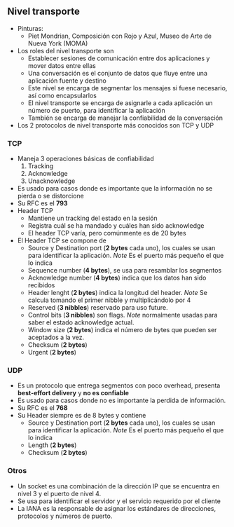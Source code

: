 ## Nivel transporte

- Pinturas:
  - Piet Mondrian, Composición con Rojo y Azul, Museo de Arte de Nueva York (MOMA)
- Los roles del nivel transporte son
  - Establecer sesiones de comunicación entre dos aplicaciones y mover datos entre ellas
  - Una conversación es el conjunto de datos que fluye entre una aplicación fuente y destino
  - Este nivel se encarga de segmentar los mensajes si fuese necesario, así como encapsularlos
  - El nivel transporte se encarga de asignarle a cada aplicación un número de puerto, para identificar la aplicación
  - También se encarga de manejar la confiabilidad de la conversación
- Los 2 protocolos de nivel transporte más conocidos son TCP y UDP

### TCP
  - Maneja 3 operaciones básicas de confiabilidad
    1. Tracking
    2. Acknowledge
    3. Unacknowledge
  - Es usado para casos donde es importante que la información no se pierda o se distorcione
  - Su RFC es el **793**
  - Header TCP
    - Mantiene un tracking del estado en la sesión
    - Registra cuál se ha mandado y cuáles han sido acknowledge
    - El header TCP varía, pero comúnmente es de 20 bytes
  - El Header TCP se compone de
    - Source y Destination port (**2 bytes** cada uno), los cuales se usan para identificar la aplicación. _Note_ Es el puerto más pequeño el que lo indica
    - Sequence number (**4 bytes**), se usa para resamblar los segmentos
    - Acknowledge number (**4 bytes**) indica que los datos han sido recibidos
    - Header lenght (**2 bytes**) indica la longitud del header. _Note_ Se calcula tomando el primer nibble y multiplicándolo por 4
    - Reserved (**3 nibbles**) reservado para uso future.
    - Control bits (**3 nibbles**) son flags. _Note_ normalmente usadas para saber el estado acknowledge actual.
    - Window size (**2 bytes**) indica el número de bytes que pueden ser aceptados a la vez.
    - Checksum (**2 bytes**)
    - Urgent (**2 bytes**)

### UDP
  - Es un protocolo que entrega segmentos con poco overhead, presenta **best-effort delivery** y **no es confiable**
  - Es usado para casos donde no es importante la perdida de información.
  - Su RFC es el **768**
  - Su Header siempre es de 8 bytes y contiene
    - Source y Destination port (**2 bytes** cada uno), los cuales se usan para identificar la aplicación. _Note_ Es el puerto más pequeño el que lo indica
    - Length (**2 bytes**)
    - Checksum (**2 bytes**)

### Otros
  - Un socket es una combinación de la dirección IP que se encuentra en nivel 3 y el puerto de nivel 4.
  - Se usa para identificar el servidor y el servicio requerido por el cliente
  - La IANA es la responsable de asignar los estándares de direcciones, protocolos y números de puerto.

